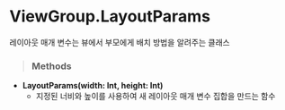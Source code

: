 # ViewGroup.LayoutParams
레이아웃 매개 변수는 뷰에서 부모에게 배치 방법을 알려주는 클래스

> ### Methods
* **LayoutParams(width: Int, height: Int)**
    - 지정된 너비와 높이를 사용하여 새 레이아웃 매개 변수 집합을 만드는 함수
